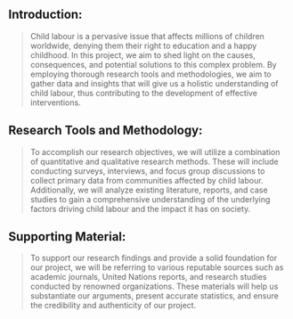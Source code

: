 ## Introduction:
>Child labour is a pervasive issue that affects millions of children worldwide, denying them their right to education and a happy childhood. In this project, we aim to shed light on the causes, consequences, and potential solutions to this complex problem. By employing thorough research tools and methodologies, we aim to gather data and insights that will give us a holistic understanding of child labour, thus contributing to the development of effective interventions.

## Research Tools and Methodology:
>To accomplish our research objectives, we will utilize a combination of quantitative and qualitative research methods. These will include conducting surveys, interviews, and focus group discussions to collect primary data from communities affected by child labour. Additionally, we will analyze existing literature, reports, and case studies to gain a comprehensive understanding of the underlying factors driving child labour and the impact it has on society.

## Supporting Material: 
>To support our research findings and provide a solid foundation for our project, we will be referring to various reputable sources such as academic journals, United Nations reports, and research studies conducted by renowned organizations. These materials will help us substantiate our arguments, present accurate statistics, and ensure the credibility and authenticity of our project.
